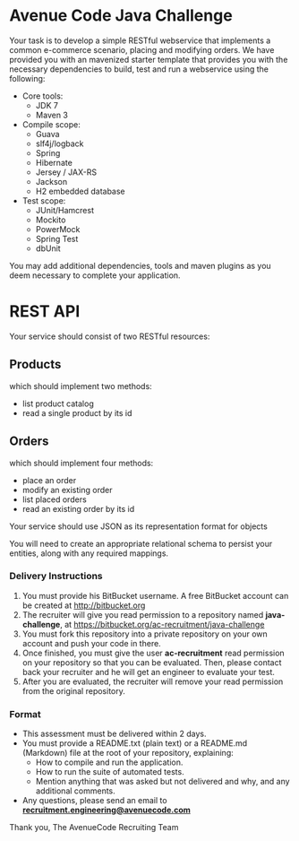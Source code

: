 # Avenue Code Java Challenge

Your task is to develop a simple RESTful webservice that implements a common e-commerce scenario, placing and modifying orders. 
We have provided you with an mavenized starter template that provides you with the necessary dependencies to build, test and run a webservice using the following:

- Core tools:
    - JDK 7
    - Maven 3
- Compile scope:
    - Guava
    - slf4j/logback
    - Spring
    - Hibernate
    - Jersey / JAX-RS
    - Jackson
    - H2 embedded database
- Test scope:
    - JUnit/Hamcrest
    - Mockito
    - PowerMock
    - Spring Test
    - dbUnit

You may add additional dependencies, tools and maven plugins as you deem necessary to complete your application. 

# REST API

Your service should consist of two RESTful resources:

## Products
	
which should implement two methods:
		
- list product catalog
- read a single product by its id
			
## Orders
	
which should implement four methods:
		
- place an order
- modify an existing order
- list placed orders
- read an existing order by its id
			
Your service should use JSON as its representation format for objects
			
You will need to create an appropriate relational schema to persist your entities, along with any required mappings.

### Delivery Instructions ###

1. You must provide his BitBucket username. A free BitBucket account can be created at http://bitbucket.org
1. The recruiter will give you read permission to a repository named **java-challenge**, at https://bitbucket.org/ac-recruitment/java-challenge
1. You must fork this repository into a private repository on your own account and push your code in there.
1. Once finished, you must give the user **ac-recruitment** read permission on your repository so that you can be evaluated. Then, please contact back your recruiter and he will get an engineer to evaluate your test.
1. After you are evaluated, the recruiter will remove your read permission from the original repository.

### Format ###

* This assessment must be delivered within 2 days.
* You must provide a README.txt (plain text) or a README.md (Markdown) file at the root of your repository, explaining:
    * How to compile and run the application.
    * How to run the suite of automated tests.
    * Mention anything that was asked but not delivered and why, and any additional comments.
* Any questions, please send an email to **recruitment.engineering@avenuecode.com**

Thank you,
The AvenueCode Recruiting Team